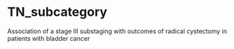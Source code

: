 # TN_subcategory
Association of a stage III substaging with outcomes of radical cystectomy in patients with bladder cancer
